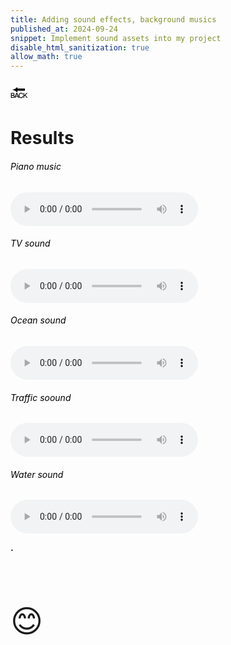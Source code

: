```yaml
---
title: Adding sound effects, background musics
published_at: 2024-09-24
snippet: Implement sound assets into my project
disable_html_sanitization: true
allow_math: true
---
```



<a href="https://julienoh000-dms1-blog-83.deno.dev/" style="text-decoration: none; color: black;"><span style="font-size: 30px;">🔙</span></a>


# Results

 <style>
        h6 {
            color: black;
        }
    </style>

<h6>Piano music</h6>
 <audio controls>
        <source src="sanc.wav" type="audio/wav">
    </audio>
<br>
<h6>TV sound</h6>
 <audio controls>
        <source src="tv.wav" type="audio/wav">
    </audio>
<br>
 <h6>Ocean sound</h6>
 <audio controls>
        <source src="ocean.wav" type="audio/wav">
    </audio>
<br>
<h6>Traffic soound</h6>
 <audio controls>
        <source src="traff.wav" type="audio/wav">
    </audio>
<br>
<h6>Water sound</h6>
 <audio controls>
        <source src="water.wav" type="audio/wav">
    </audio>
<br>


**.**

<br>
<br>
<br>


<span style="font-size: 50px;">😊</span>